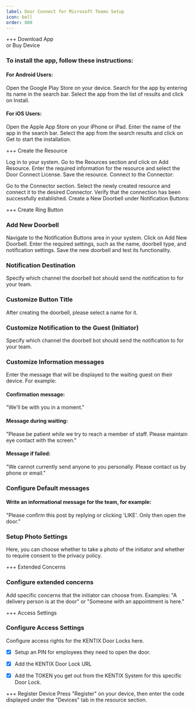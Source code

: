 ```yaml
---
label: Door Connect for Microsoft Teams Setup
icon: bell
order: 800
---
```


+++ Download App</br> or Buy Device

### To install the app, follow these instructions:

#### For Android Users:

Open the Google Play Store on your device.
Search for the app by entering its name in the search bar.
Select the app from the list of results and click on Install.

#### For iOS Users:

Open the Apple App Store on your iPhone or iPad.
Enter the name of the app in the search bar.
Select the app from the search results and click on Get to start the installation.

+++ Create the Resource

Log in to your system.
Go to the Reources section and click on Add Resource.
Enter the required information for the resource and select the Door Connect License.
Save the resource.
Connect to the Connector:

Go to the Connector section.
Select the newly created resource and connect it to the desired Connector.
Verify that the connection has been successfully established.
Create a New Doorbell under Notification Buttons:


+++ Create Ring Button

### Add New Doorbell

Navigate to the Notification Buttons area in your system.
Click on Add New Doorbell.
Enter the required settings, such as the name, doorbell type, and notification settings.
Save the new doorbell and test its functionality.

### Notification Destination
Specify which channel the doorbell bot should send the notification to for your team.

### Customize Button Title
After creating the doorbell, please select a name for it.

### Customize Notification to the Guest (Initiator)
Specify which channel the doorbell bot should send the notification to for your team.


### Customize Information messages
Enter the message that will be displayed to the waiting guest on their device. For example:

#### Confirmation message:
"We'll be with you in a moment."

#### Message during waiting:
"Please be patient while we try to reach a member of staff. Please maintain eye contact with the screen."

#### Message if failed:
"We cannot currently send anyone to you personally. Please contact us by phone or email."

### Configure Default messages
#### Write an informational message for the team, for example:
"Please confirm this post by replying or clicking 'LIKE'. Only then open the door."

### Setup Photo Settings
Here, you can choose whether to take a photo of the initiator and whether to require consent to the privacy policy.

+++ Extended Concerns

### Configure extended concerns
Add specific concerns that the initiator can choose from. Examples: "A delivery person is at the door" or "Someone with an appointment is here."


+++ Access Settings

### Configure Access Settings
Configure access rights for the KENTIX Door Locks here.

- [x] Setup an PIN for employees they need to open the door.
- [x] Add the KENTIX Door Lock URL
- [x] Add the TOKEN you get out from the KENTIX System for this specific Door Lock.



+++ Register Device
Press "Register" on your device, then enter the code displayed under the "Devices" tab in the resource section.